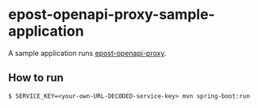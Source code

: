 # epost-openapi-proxy-sample-application

A sample application runs [epost-openapi-proxy](https://github.om/jinahya/epost-openapi-proxy).

## How to run

```commandline
$ SERVICE_KEY=<your-own-URL-DECODED-service-key> mvn spring-boot:run
```